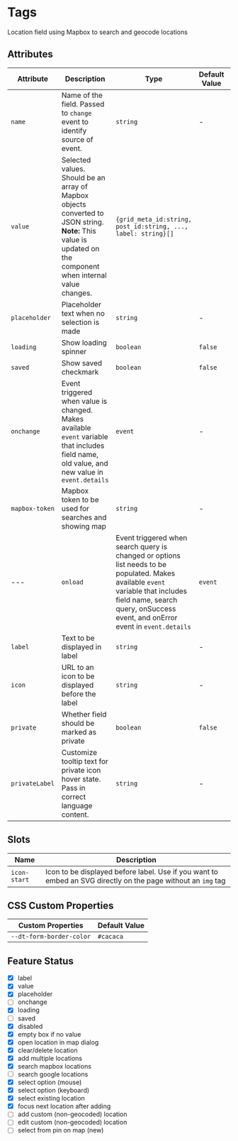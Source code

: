 # Tags
Location field using Mapbox to search and geocode locations 

## Attributes
| Attribute | Description | Type | Default Value | Example Value | 
| --------- | ----------- | ---- | ------------- | ------------- |
| `name`    | Name of the field. Passed to `change` event to identify source of event. | `string` | - | - |
| `value`   | Selected values. Should be an array of Mapbox objects converted to JSON string. <br> **Note:** This value is updated on the component when internal value changes. | `{grid_meta_id:string, post_id:string, ..., label: string}[]` | | `JSON.stringify([{grid_meta_id:'12',post_id:'23',...,label:'New York City, USA'},{id:'2',label:'Option 2'}])` |
| `placeholder` | Placeholder text when no selection is made | `string` | - | - |
| `loading` | Show loading spinner | `boolean` | `false` | `<dt-tags loading>` |
| `saved`   | Show saved checkmark | `boolean` | `false` | `<dt-tags saved>` |
| `onchange` | Event triggered when value is changed. Makes available `event` variable that includes field name, old value, and new value in `event.details` | `event` | - | `onChange(event)` |
| `mapbox-token` | Mapbox token to be used for searches and showing map | `string` | - | - |
---| `onload` | Event triggered when search query is changed or options list needs to be populated. Makes available `event` variable that includes field name, search query, onSuccess event, and onError event in `event.details` | `event` | - | `onLoad(event)` |
| `label`   | Text to be displayed in label | `string` | - | - |
| `icon`    | URL to an icon to be displayed before the label | `string` | - | - |
| `private` | Whether field should be marked as private | `boolean` | `false` | '<dt-label private>` |
| `privateLabel` | Customize tooltip text for private icon hover state. Pass in correct language content. | `string` | - | - |

## Slots
| Name | Description |
| ---- | ----------- |
| `icon-start` | Icon to be displayed before label. Use if you want to embed an SVG directly on the page without an `img` tag |

## CSS Custom Properties
| Custom Properties   | Default Value   |
|---------------------|-----------------|
| `--dt-form-border-color` | `#cacaca`   |


## Feature Status
- [x] label
- [x] value
- [x] placeholder
- [ ] onchange
- [x] loading
- [ ] saved
- [x] disabled
- [x] empty box if no value
- [x] open location in map dialog
- [x] clear/delete location
- [x] add multiple locations
- [x] search mapbox locations
- [ ] search google locations
- [x] select option (mouse)
- [x] select option (keyboard)
- [x] select existing location
- [x] focus next location after adding
- [ ] add custom (non-geocoded) location
- [ ] edit custom (non-geocoded) location
- [ ] select from pin on map (new)
